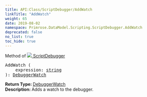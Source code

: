 ```yaml
---
title: API:Class/ScriptDebugger/AddWatch
linkTitle: "AddWatch"
weight: 65
date: 2019-08-02
namespace: Primrose.DataModel.Scripting.ScriptDebugger.AddWatch
deprecated: false
no_list: true
toc_hide: true
---
```

Method of <a href="/docs/api-reference/Class/ScriptDebugger"><img src="/icons/silk/script_module.png"/>&nbsp;ScriptDebugger</a>
<pre class="method-declaration">
AddWatch (
    expression: <a class="type" href="/docs/api-reference/System/string">string</a>
): <a class="type" href="/docs/api-reference/Class/DebuggerWatch">DebuggerWatch</a></pre>
<b>Return Type: </b>
<a class="type" href="/docs/api-reference/Class/DebuggerWatch">DebuggerWatch</a>
<br/>
<b>Description: </b>
Adds a watch to the debugger.

